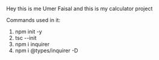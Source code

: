 Hey this is me Umer Faisal and this is my calculator project

Commands used in it:
1. npm init -y
2. tsc --init
3. npm i inquirer
4. npm i @types/inquirer -D
